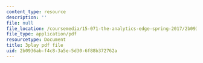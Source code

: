 ```yaml
---
content_type: resource
description: ''
file: null
file_location: /coursemedia/15-071-the-analytics-edge-spring-2017/2b0936abf4c83a5e5d306f88b372762a_R8SQafbqR1w.pdf
file_type: application/pdf
resourcetype: Document
title: 3play pdf file
uid: 2b0936ab-f4c8-3a5e-5d30-6f88b372762a
---
```


